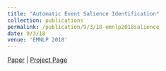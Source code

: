 ```yaml
---
title: "Automatic Event Salience Identification"
collection: publications
permalink: /publication/9/3/18-emnlp2018salience
date: 9/3/18
venue: 'EMNLP 2018'
---
```

[Paper](https://hunterhector.github.io/files/papers/Liu_et_al._-_2018_-_EMNLP_2018.pdf) \| [Project Page](https://github.com/hunterhector/EventSalience)
